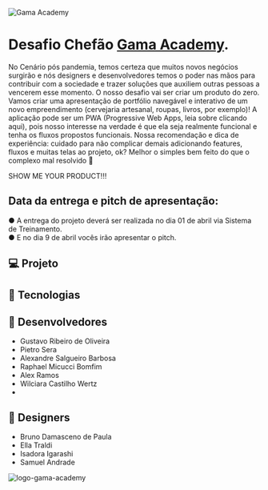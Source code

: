 ![Gama Academy](https://assets.website-files.com/5ff79f3ebebf6b12f6b7747f/5ffe04fc6284b7e90070d985_logo-gama-academy-p-500.png)  



# Desafio Chefão [Gama Academy](https://www.gama.academy/).  

No Cenário pós pandemia, temos certeza que muitos novos negócios surgirão e nós designers e desenvolvedores temos o poder nas
mãos para contribuir com a sociedade e trazer soluções que auxiliem outras pessoas a vencerem esse momento. O nosso desafio vai ser criar um produto do zero. Vamos criar uma
apresentação de portfólio navegável e interativo de um novo empreendimento (cervejaria artesanal, roupas, livros, por exemplo)! A aplicação pode ser um PWA (Progressive Web
Apps, leia sobre clicando aqui), pois nosso interesse na verdade é que ela seja realmente funcional e tenha os fluxos propostos funcionais. Nossa recomendação e dica de experiência: cuidado para não complicar demais adicionando features, fluxos e muitas telas ao projeto, ok?
Melhor o simples bem feito do que o complexo mal resolvido 🤘  

SHOW ME YOUR PRODUCT!!!


## Data da entrega e pitch de apresentação:
● A entrega do projeto deverá ser realizada no dia 01 de abril via Sistema de
Treinamento.  
● E no dia 9 de abril vocês irão apresentar o pitch.

## 💻 Projeto  
  
  

## 💚 Tecnologias  
  
  
  
    
      
 ## 💚 Desenvolvedores  
 - Gustavo Ribeiro de Oliveira
 - Pietro Sera  
 - Alexandre Salgueiro Barbosa  
 - Raphael Micucci Bomfim  
 - Alex Ramos  
 - Wilciara Castilho Wertz  
 - 
   
     
     
 ## 💚 Designers    
 
 - Bruno Damasceno de Paula
 - 	Ella Traldi
 - 	Isadora Igarashi  
 - 	Samuel Andrade












![logo-gama-academy](https://user-images.githubusercontent.com/94201226/156206063-5f5ee3a5-7aa8-44e9-b768-2925d1a066b8.png)
